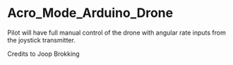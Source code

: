 # Acro_Mode_Arduino_Drone
 Pilot will have full manual control of the drone with angular rate inputs from the joystick transmitter.
 
 Credits to Joop Brokking
 
